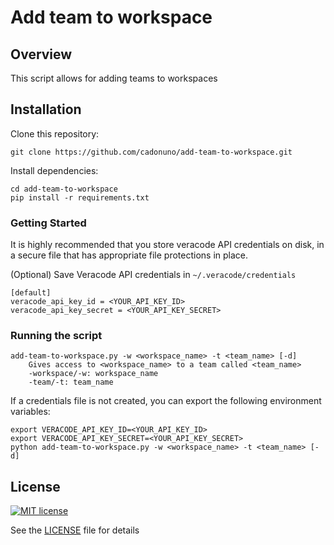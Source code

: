 # Add team to workspace

## Overview

This script allows for adding teams to workspaces

## Installation

Clone this repository:

    git clone https://github.com/cadonuno/add-team-to-workspace.git

Install dependencies:

    cd add-team-to-workspace
    pip install -r requirements.txt

### Getting Started

It is highly recommended that you store veracode API credentials on disk, in a secure file that has 
appropriate file protections in place.

(Optional) Save Veracode API credentials in `~/.veracode/credentials`

    [default]
    veracode_api_key_id = <YOUR_API_KEY_ID>
    veracode_api_key_secret = <YOUR_API_KEY_SECRET>

### Running the script

    add-team-to-workspace.py -w <workspace_name> -t <team_name> [-d]
        Gives access to <workspace_name> to a team called <team_name>
        -workspace/-w: workspace_name
        -team/-t: team_name

If a credentials file is not created, you can export the following environment variables:

    export VERACODE_API_KEY_ID=<YOUR_API_KEY_ID>
    export VERACODE_API_KEY_SECRET=<YOUR_API_KEY_SECRET>
    python add-team-to-workspace.py -w <workspace_name> -t <team_name> [-d]

## License

[![MIT license](https://img.shields.io/badge/License-MIT-blue.svg)](LICENSE)

See the [LICENSE](LICENSE) file for details

